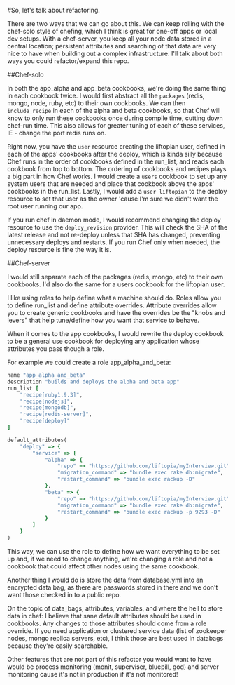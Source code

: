 #So, let's talk about refactoring.

There are two ways that we can go about this. We can keep rolling with the chef-solo style of chefing, which I think is great for one-off apps or local dev setups. With a chef-server, you keep all your node data stored in a central location; persistent attributes and searching of that data are very nice to have when building out a complex infrastructure. I'll talk about both ways you could refactor/expand this repo.

##Chef-solo

In both the app_alpha and app_beta cookbooks, we're doing the same thing in each cookbook twice. I would first abstract all the `packages` (redis, mongo, node, ruby, etc) to their own cookbooks. We can then `include_recipe` in each of the alpha and beta cookbooks, so that Chef will know to only run these cookbooks once during compile time, cutting down chef-run time. This also allows for greater tuning of each of these services, IE - change the port redis runs on.

Right now, you have the `user` resource creating the liftopian user, defined in each of the apps' cookbooks after the deploy, which is kinda silly because Chef runs in the order of cookbooks defined in the run_list, and reads each cookbook from top to bottom. The ordering of cookbooks and recipes plays a big part in how Chef works. I would create a `users` cookbook to set up any system users that are needed and place that cookbook above the apps' cookbooks in the run_list. Lastly, I would add a `user liftopian` to the deploy resource to set that user as the owner 'cause I'm sure we didn't want the root user running our app.

If you run chef in daemon mode, I would recommend changing the deploy resource to use the `deploy_revision` provider. This will check the SHA of the latest release and not re-deploy unless that SHA has changed, preventing unnecessary deploys and restarts. If you run Chef only when needed, the deploy resource is fine the way it is.


##Chef-server

I would still separate each of the packages (redis, mongo, etc) to their own cookbooks. I'd also do the same for a users cookbook for the liftopian user.

I like using roles to help define what a machine should do. Roles allow you to define run_list and define attribute overrides. Attribute overrides allow you to create generic cookbooks and have the overrides be the "knobs and levers" that help tune/define how you want that service to behave.

When it comes to the app cookbooks, I would rewrite the deploy cookbook to be a general use cookbook for deploying any application whose attributes you pass though a role.

For example we could create a role app_alpha_and_beta:

```ruby
name "app_alpha_and_beta"
description "builds and deploys the alpha and beta app"
run_list [
	"recipe[ruby1.9.3]",
	"recipe[nodejs]",
	"recipe[mongodb]",
	"recipe[redis-server]",
	"recipe[deploy]"
]

default_attributes(
	"deploy" => {
		"service" => [
			"alpha" => {
				"repo" => "https://github.com/liftopia/myInterview.git",
				"migration_command" => "bundle exec rake db:migrate",
				"restart_command" => "bundle exec rackup -D"
			},
			"beta" => {
				"repo" => "https://github.com/liftopia/myInterview.git",
				"migration_command" => "bundle exec rake db:migrate",
				"restart_command" => "bundle exec rackup -p 9293 -D"
			}
		]
	}
)
```

This way, we can use the role to define how we want everything to be set up and, if we need to change anything, we're changing a role and not a cookbook that could affect other nodes using the same cookbook.

Another thing I would do is store the data from database.yml into an encrypted data bag, as there are passwords stored in there and we don't want those checked in to a public repo.

On the topic of data_bags, attributes, variables, and where the hell to store data in chef: I believe that sane default attributes should be used in cookbooks. Any changes to those attributes should come from a role override. If you need application or clustered service data (list of zookeeper nodes, mongo replica servers, etc), I think those are best used in databags because they're easily searchable.

Other features that are not part of this refactor you would want to have would be process monitoring (monit, superviser, bluepill, god) and server monitoring cause it's not in production if it's not monitored!

